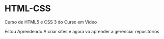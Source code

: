 # HTML-CSS
 Curso de HTML5 e CSS 3 do Curso em Video

 Estou Aprendendo A criar sites e agora vo aprender a gerenciar repositórios